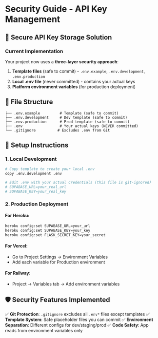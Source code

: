 # Security Guide - API Key Management

## 🔐 Secure API Key Storage Solution

### Current Implementation
Your project now uses a **three-layer security approach**:

1. **Template files** (safe to commit) - `.env.example`, `.env.development`, `.env.production`
2. **Local .env file** (never committed) - contains your actual keys
3. **Platform environment variables** (for production deployment)

## 📁 File Structure
```
├── .env.example         # Template (safe to commit)
├── .env.development     # Dev template (safe to commit)  
├── .env.production      # Prod template (safe to commit)
├── .env                 # Your actual keys (NEVER committed)
└── .gitignore          # Excludes .env from Git
```

## 🚀 Setup Instructions

### 1. Local Development
```bash
# Copy template to create your local .env
copy .env.development .env

# Edit .env with your actual credentials (this file is git-ignored)
# SUPABASE_URL=your_real_url
# SUPABASE_KEY=your_real_key
```

### 2. Production Deployment

#### For Heroku:
```bash
heroku config:set SUPABASE_URL=your_url
heroku config:set SUPABASE_KEY=your_key
heroku config:set FLASK_SECRET_KEY=your_secret
```

#### For Vercel:
- Go to Project Settings → Environment Variables
- Add each variable for Production environment

#### For Railway:
- Project → Variables tab → Add environment variables

## 🛡️ Security Features Implemented

✅ **Git Protection**: `.gitignore` excludes all `.env*` files except templates
✅ **Template System**: Safe placeholder files you can commit
✅ **Environment Separation**: Different configs for dev/staging/prod
✅ **Code Safety**: App reads from environment variables only